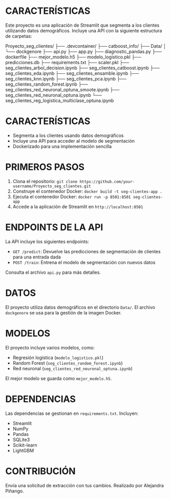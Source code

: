 # CARACTERÍSTICAS

Este proyecto es una aplicación de Streamlit que segmenta a los clientes utilizando datos demográficos. Incluye una API con la siguiente estructura de carpetas:

Proyecto_seg_clientes/
├── .devcontainer/
├── catboost_info/
├── Data/
│   └── dockgenore
├── api.py
├── app.py
├── diagnostic_pandas.py
├── dockerfile
├── mejor_modelo.h5
├── modelo_logistico.pkl
├── predicciones.db
├── requirements.txt
├── scaler.pkl
├── seg_clientes_arbol_decision.ipynb
├── seg_clientes_catboost.ipynb
├── seg_clientes_eda.ipynb
├── seg_clientes_ensamble.ipynb
├── seg_clientes_knn.ipynb
├── seg_clientes_pca.ipynb
├── seg_clientes_random_forest.ipynb
├── seg_clientes_red_neuronal_optuna_smoote.ipynb
├── seg_clientes_red_neuronal_optuna.ipynb
└── seg_clientes_reg_logistica_multiclase_optuna.ipynb

# CARACTERÍSTICAS
- Segmenta a los clientes usando datos demográficos
- Incluye una API para acceder al modelo de segmentación
- Dockerizado para una implementación sencilla

# PRIMEROS PASOS
1. Clona el repositorio: `git clone https://github.com/your-username/Proyecto_seg_clientes.git`
2. Construye el contenedor Docker: `docker build -t seg-clientes-app .`
3. Ejecuta el contenedor Docker: `docker run -p 8501:8501 seg-clientes-app`
4. Accede a la aplicación de Streamlit en `http://localhost:8501`

# ENDPOINTS DE LA API
La API incluye los siguientes endpoints:
- `GET /predict`: Devuelve las predicciones de segmentación de clientes para una entrada dada
- `POST /train`: Entrena el modelo de segmentación con nuevos datos

Consulta el archivo `api.py` para más detalles.

# DATOS
El proyecto utiliza datos demográficos en el directorio `Data/`. El archivo `dockgenore` se usa para la gestión de la imagen Docker.

# MODELOS
El proyecto incluye varios modelos, como:
- Regresión logística (`modelo_logistico.pkl`)
- Random Forest (`seg_clientes_random_forest.ipynb`) 
- Red neuronal (`seg_clientes_red_neuronal_optuna.ipynb`)

El mejor modelo se guarda como `mejor_modelo.h5`.

# DEPENDENCIAS
Las dependencias se gestionan en `requirements.txt`. Incluyen:
- Streamlit
- NumPy
- Pandas
- SQLite3
- Scikit-learn
- LightGBM

# CONTRIBUCIÓN
Envía una solicitud de extracción con tus cambios. Realizado por Alejandra Piñango.
